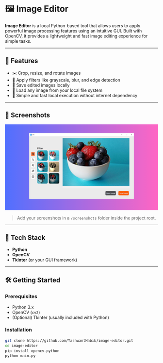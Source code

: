 # 🖼️ Image Editor

**Image Editor** is a local Python-based tool that allows users to apply powerful image processing features using an intuitive GUI. Built with OpenCV, it provides a lightweight and fast image editing experience for simple tasks.

---

## 🚀 Features

- ✂️ Crop, resize, and rotate images
- 🎨 Apply filters like grayscale, blur, and edge detection
- 💾 Save edited images locally
- 📂 Load any image from your local file system
- 🧰 Simple and fast local execution without internet dependency

---

## 📸 Screenshots

![Home](./image-editor-ss.png)

> Add your screenshots in a `/screenshots` folder inside the project root.

---

## 🧰 Tech Stack

- **Python**
- **OpenCV**
- **Tkinter** (or your GUI framework)

---

## 🛠️ Getting Started

### Prerequisites

- Python 3.x
- OpenCV (`cv2`)
- (Optional) Tkinter (usually included with Python)

### Installation

```bash
git clone https://github.com/YashwantHabib/image-editor.git
cd image-editor
pip install opencv-python
python main.py
